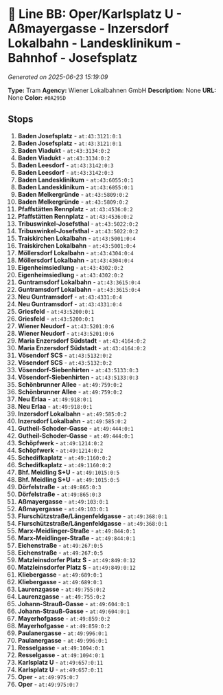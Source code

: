 # 🚊 Line BB: Oper/Karlsplatz U - Aßmayergasse - Inzersdorf Lokalbahn - Landesklinikum - Bahnhof - Josefsplatz

*Generated on 2025-06-23 15:19:09*

**Type:** Tram
**Agency:** Wiener Lokalbahnen GmbH
**Description:** None
**URL:** None
**Color:** `#0A295D`

## Stops

1. **Baden Josefsplatz** - `at:43:3121:0:1`
2. **Baden Josefsplatz** - `at:43:3121:0:1`
3. **Baden Viadukt** - `at:43:3134:0:2`
4. **Baden Viadukt** - `at:43:3134:0:2`
5. **Baden Leesdorf** - `at:43:3142:0:3`
6. **Baden Leesdorf** - `at:43:3142:0:3`
7. **Baden Landesklinikum** - `at:43:6055:0:1`
8. **Baden Landesklinikum** - `at:43:6055:0:1`
9. **Baden Melkergründe** - `at:43:5809:0:2`
10. **Baden Melkergründe** - `at:43:5809:0:2`
11. **Pfaffstätten Rennplatz** - `at:43:4536:0:2`
12. **Pfaffstätten Rennplatz** - `at:43:4536:0:2`
13. **Tribuswinkel-Josefsthal** - `at:43:5022:0:2`
14. **Tribuswinkel-Josefsthal** - `at:43:5022:0:2`
15. **Traiskirchen Lokalbahn** - `at:43:5001:0:4`
16. **Traiskirchen Lokalbahn** - `at:43:5001:0:4`
17. **Möllersdorf Lokalbahn** - `at:43:4304:0:4`
18. **Möllersdorf Lokalbahn** - `at:43:4304:0:4`
19. **Eigenheimsiedlung** - `at:43:4302:0:2`
20. **Eigenheimsiedlung** - `at:43:4302:0:2`
21. **Guntramsdorf Lokalbahn** - `at:43:3615:0:4`
22. **Guntramsdorf Lokalbahn** - `at:43:3615:0:4`
23. **Neu Guntramsdorf** - `at:43:4331:0:4`
24. **Neu Guntramsdorf** - `at:43:4331:0:4`
25. **Griesfeld** - `at:43:5200:0:1`
26. **Griesfeld** - `at:43:5200:0:1`
27. **Wiener Neudorf** - `at:43:5201:0:6`
28. **Wiener Neudorf** - `at:43:5201:0:6`
29. **Maria Enzersdorf Südstadt** - `at:43:4164:0:2`
30. **Maria Enzersdorf Südstadt** - `at:43:4164:0:2`
31. **Vösendorf SCS** - `at:43:5132:0:2`
32. **Vösendorf SCS** - `at:43:5132:0:2`
33. **Vösendorf-Siebenhirten** - `at:43:5133:0:3`
34. **Vösendorf-Siebenhirten** - `at:43:5133:0:3`
35. **Schönbrunner Allee** - `at:49:759:0:2`
36. **Schönbrunner Allee** - `at:49:759:0:2`
37. **Neu Erlaa** - `at:49:918:0:1`
38. **Neu Erlaa** - `at:49:918:0:1`
39. **Inzersdorf Lokalbahn** - `at:49:585:0:2`
40. **Inzersdorf Lokalbahn** - `at:49:585:0:2`
41. **Gutheil-Schoder-Gasse** - `at:49:444:0:1`
42. **Gutheil-Schoder-Gasse** - `at:49:444:0:1`
43. **Schöpfwerk** - `at:49:1214:0:2`
44. **Schöpfwerk** - `at:49:1214:0:2`
45. **Schedifkaplatz** - `at:49:1160:0:2`
46. **Schedifkaplatz** - `at:49:1160:0:2`
47. **Bhf. Meidling S+U** - `at:49:1015:0:5`
48. **Bhf. Meidling S+U** - `at:49:1015:0:5`
49. **Dörfelstraße** - `at:49:865:0:3`
50. **Dörfelstraße** - `at:49:865:0:3`
51. **Aßmayergasse** - `at:49:103:0:1`
52. **Aßmayergasse** - `at:49:103:0:1`
53. **Flurschützstraße/Längenfeldgasse** - `at:49:368:0:1`
54. **Flurschützstraße/Längenfeldgasse** - `at:49:368:0:1`
55. **Marx-Meidlinger-Straße** - `at:49:844:0:1`
56. **Marx-Meidlinger-Straße** - `at:49:844:0:1`
57. **Eichenstraße** - `at:49:267:0:5`
58. **Eichenstraße** - `at:49:267:0:5`
59. **Matzleinsdorfer Platz S** - `at:49:849:0:12`
60. **Matzleinsdorfer Platz S** - `at:49:849:0:12`
61. **Kliebergasse** - `at:49:689:0:1`
62. **Kliebergasse** - `at:49:689:0:1`
63. **Laurenzgasse** - `at:49:755:0:2`
64. **Laurenzgasse** - `at:49:755:0:2`
65. **Johann-Strauß-Gasse** - `at:49:604:0:1`
66. **Johann-Strauß-Gasse** - `at:49:604:0:1`
67. **Mayerhofgasse** - `at:49:859:0:2`
68. **Mayerhofgasse** - `at:49:859:0:2`
69. **Paulanergasse** - `at:49:996:0:1`
70. **Paulanergasse** - `at:49:996:0:1`
71. **Resselgasse** - `at:49:1094:0:1`
72. **Resselgasse** - `at:49:1094:0:1`
73. **Karlsplatz U** - `at:49:657:0:11`
74. **Karlsplatz U** - `at:49:657:0:11`
75. **Oper** - `at:49:975:0:7`
76. **Oper** - `at:49:975:0:7`